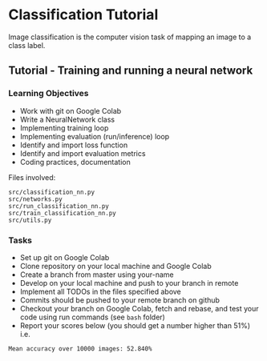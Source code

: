 # Classification Tutorial
Image classification is the computer vision task of mapping an image to a class label.

## Tutorial - Training and running a neural network
### Learning Objectives
- Work with git on Google Colab
- Write a NeuralNetwork class
- Implementing training loop
- Implementing evaluation (run/inference) loop
- Identify and import loss function
- Identify and import evaluation metrics
- Coding practices, documentation

Files involved:
```
src/classification_nn.py
src/networks.py
src/run_classification_nn.py
src/train_classification_nn.py
src/utils.py
```

### Tasks
- Set up git on Google Colab
- Clone repository on your local machine and Google Colab
- Create a branch from master using your-name
- Develop on your local machine and push to your branch in remote
- Implement all TODOs in the files specified above
- Commits should be pushed to your remote branch on github
- Checkout your branch on Google Colab, fetch and rebase, and test your code using run commands (see `bash` folder)
- Report your scores below (you should get a number higher than 51%) i.e.
```
Mean accuracy over 10000 images: 52.840%
```
